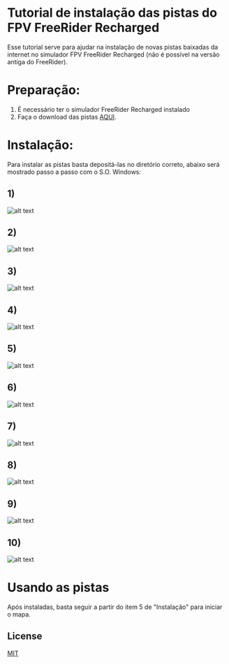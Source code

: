# Tutorial de instalação das pistas do FPV FreeRider Recharged

Esse tutorial serve para ajudar na instalação de novas pistas baixadas da internet no simulador FPV FreeRider Recharged (não é possível na versão antiga do FreeRider).

# Preparação:

1. É necessário ter o simulador FreeRider Recharged instalado
2. Faça o download das pistas [AQUI](https://github.com/julio-cesar-leitao/freerider/tree/main/Pistas).

# Instalação:

Para instalar as pistas basta depositá-las no diretório correto, abaixo será mostrado passo a passo com o S.O. Windows:

## 1)
![alt text](Fotos/1.png)
## 2)
![alt text](Fotos/2.png)
## 3)
![alt text](Fotos/3.png)
## 4)
![alt text](Fotos/4.png)
## 5)
![alt text](Fotos/5.png)
## 6)
![alt text](Fotos/6.png)
## 7)
![alt text](Fotos/7.png)
## 8)
![alt text](Fotos/8.png)
## 9)
![alt text](Fotos/9.png)
## 10)
![alt text](Fotos/10.png)

# Usando as pistas
Após instaladas, basta seguir a partir do item 5 de "Instalação" para iniciar o mapa.

## License
[MIT](https://choosealicense.com/licenses/mit/)
